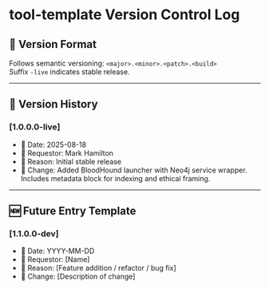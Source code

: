 # tool-template Version Control Log

## 🔖 Version Format
Follows semantic versioning: `<major>.<minor>.<patch>.<build>`  
Suffix `-live` indicates stable release.

---

## 🧾 Version History

### [1.0.0.0-live]
- 📅 Date: 2025-08-18
- 🧑 Requestor: Mark Hamilton
- 📝 Reason: Initial stable release
- 🔧 Change: Added BloodHound launcher with Neo4j service wrapper. Includes metadata block for indexing and ethical framing.

---

## 🆕 Future Entry Template

### [1.1.0.0-dev]
- 📅 Date: YYYY-MM-DD
- 🧑 Requestor: [Name]
- 📝 Reason: [Feature addition / refactor / bug fix]
- 🔧 Change: [Description of change]
